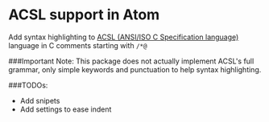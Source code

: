 # ACSL support in Atom


Add syntax highlighting to [ACSL (ANSI/ISO C Specification language)](https://frama-c.com/acsl.html) language in C comments starting with `/*@`


###Important Note:
This package does not actually implement ACSL's full grammar, only simple keywords and punctuation to help syntax highlighting.

###TODOs:
* Add snipets
* Add settings to ease indent

